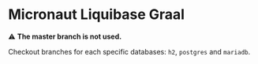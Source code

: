 # Micronaut Liquibase Graal

:warning: **The master branch is not used.**

Checkout branches for each specific databases: `h2`, `postgres` and `mariadb`.
